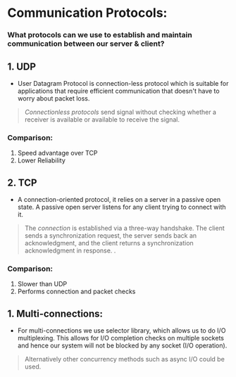# Communication Protocols:

### What protocols can we use to establish and maintain communication between our server & client?

## 1. UDP

- User Datagram Protocol is connection-less protocol which is suitable for applications that require efficient communication that doesn't have to worry about packet loss.

> *Connectionless protocols* send signal without checking whether a receiver is available or available to receive the signal.

### **Comparison**:

1. Speed advantage over TCP
2. Lower Reliability

## 2. TCP

- A connection-oriented protocol, it relies on a server in a passive open state. A passive open server listens for any client trying to connect with it.

> The *connection* is established via a three-way handshake. The client sends a synchronization request, the server sends back an acknowledgment, and the client returns a synchronization acknowledgment in response. .

### **Comparison**:

1. Slower than UDP
2. Performs connection and packet checks

## 1. Multi-connections:

- For multi-connections we use selector library, which allows us to do I/O multiplexing. This allows for I/O completion checks on multiple sockets and hence our system will not be blocked by any socket (I/O operation). 

> Alternatively other concurrency methods such as async I/O could be used.
